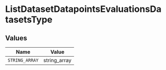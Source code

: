 # ListDatasetDatapointsEvaluationsDatasetsType


## Values

| Name           | Value          |
| -------------- | -------------- |
| `STRING_ARRAY` | string_array   |